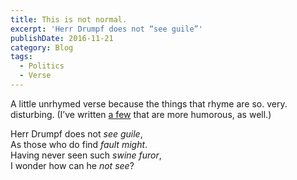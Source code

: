 ```yaml
---
title: This is not normal.
excerpt: 'Herr Drumpf does not “see guile”'
publishDate: 2016-11-21
category: Blog
tags:
  - Politics
  - Verse
---
```


<p>
  A little unrhymed verse because the things that rhyme are so. very. disturbing. (I&#8217;ve written
  <a href="/tag/Verse">a few</a> that are more humorous, as well.)
</p>
<p>
  Herr Drumpf does not <i>see guile</i>,<br />
  As those who do find <i>fault might</i>.<br />
  Having never seen such <i>swine furor</i>,<br />
  I wonder how can he <i>not see</i>?
</p>
